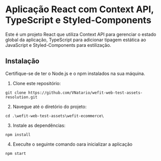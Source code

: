 # Aplicação React com Context API, TypeScript e Styled-Components

Este é um projeto React que utiliza Context API para gerenciar o estado global da aplicação, TypeScript para adicionar tipagem estática ao JavaScript e Styled-Components para estilização.

## Instalação

Certifique-se de ter o Node.js e o npm instalados na sua máquina.

1. Clone este repositório:

```
git clone https://github.com/VNatario/wefit-web-test-assets-resolution.git
```

2. Navegue até o diretório do projeto:

```
cd .\wefit-web-test-assets\wefit-ecommerce\
```

3. Instale as dependências:

```
npm install
```

4. Execulte o seguinte comando oara inicializar a aplicação

```
npm start
```
